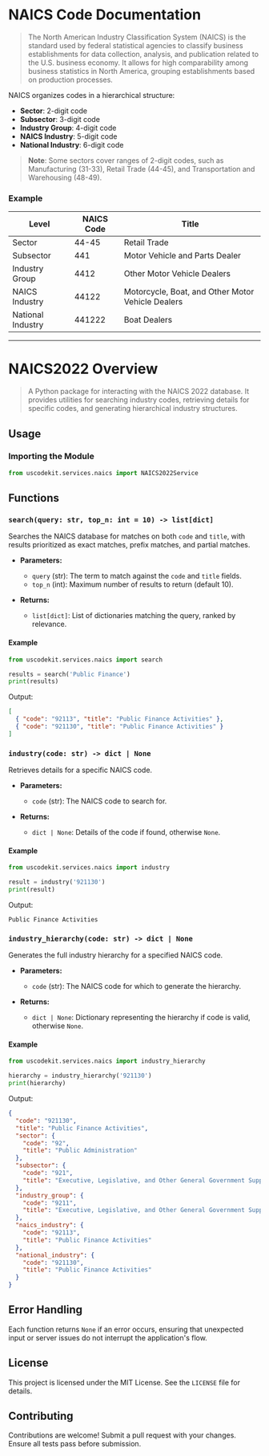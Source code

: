 # NAICS Code Documentation

> The North American Industry Classification System (NAICS) is the standard used by federal statistical agencies to classify business establishments for data collection, analysis, and publication related to the U.S. business economy. It allows for high comparability among business statistics in North America, grouping establishments based on production processes.

NAICS organizes codes in a hierarchical structure:

- **Sector**: 2-digit code
- **Subsector**: 3-digit code
- **Industry Group**: 4-digit code
- **NAICS Industry**: 5-digit code
- **National Industry**: 6-digit code

> **Note**: Some sectors cover ranges of 2-digit codes, such as Manufacturing (31-33), Retail Trade (44-45), and Transportation and Warehousing (48-49).

### Example

| Level             | NAICS Code | Title                                             |
| ----------------- | ---------- | ------------------------------------------------- |
| Sector            | 44-45      | Retail Trade                                      |
| Subsector         | 441        | Motor Vehicle and Parts Dealer                    |
| Industry Group    | 4412       | Other Motor Vehicle Dealers                       |
| NAICS Industry    | 44122      | Motorcycle, Boat, and Other Motor Vehicle Dealers |
| National Industry | 441222     | Boat Dealers                                      |

---

# NAICS2022 Overview

> A Python package for interacting with the NAICS 2022 database. It provides utilities for searching industry codes, retrieving details for specific codes, and generating hierarchical industry structures.

## Usage

### Importing the Module

```python
from uscodekit.services.naics import NAICS2022Service
```

## Functions

### `search(query: str, top_n: int = 10) -> list[dict]`

Searches the NAICS database for matches on both `code` and `title`, with results prioritized as exact matches, prefix matches, and partial matches.

- **Parameters:**

  - `query` (str): The term to match against the `code` and `title` fields.
  - `top_n` (int): Maximum number of results to return (default 10).

- **Returns:**
  - `list[dict]`: List of dictionaries matching the query, ranked by relevance.

#### Example

```python
from uscodekit.services.naics import search

results = search('Public Finance')
print(results)
```

Output:

```json
[
  { "code": "92113", "title": "Public Finance Activities" },
  { "code": "921130", "title": "Public Finance Activities" }
]
```

### `industry(code: str) -> dict | None`

Retrieves details for a specific NAICS code.

- **Parameters:**

  - `code` (str): The NAICS code to search for.

- **Returns:**
  - `dict | None`: Details of the code if found, otherwise `None`.

#### Example

```python
from uscodekit.services.naics import industry

result = industry('921130')
print(result)
```

Output:

```text
Public Finance Activities
```

### `industry_hierarchy(code: str) -> dict | None`

Generates the full industry hierarchy for a specified NAICS code.

- **Parameters:**

  - `code` (str): The NAICS code for which to generate the hierarchy.

- **Returns:**
  - `dict | None`: Dictionary representing the hierarchy if code is valid, otherwise `None`.

#### Example

```python
from uscodekit.services.naics import industry_hierarchy

hierarchy = industry_hierarchy('921130')
print(hierarchy)
```

Output:

```json
{
  "code": "921130",
  "title": "Public Finance Activities",
  "sector": {
    "code": "92",
    "title": "Public Administration"
  },
  "subsector": {
    "code": "921",
    "title": "Executive, Legislative, and Other General Government Support"
  },
  "industry_group": {
    "code": "9211",
    "title": "Executive, Legislative, and Other General Government Support"
  },
  "naics_industry": {
    "code": "92113",
    "title": "Public Finance Activities"
  },
  "national_industry": {
    "code": "921130",
    "title": "Public Finance Activities"
  }
}
```

## Error Handling

Each function returns `None` if an error occurs, ensuring that unexpected input or server issues do not interrupt the application's flow.

## License

This project is licensed under the MIT License. See the `LICENSE` file for details.

## Contributing

Contributions are welcome! Submit a pull request with your changes. Ensure all tests pass before submission.
